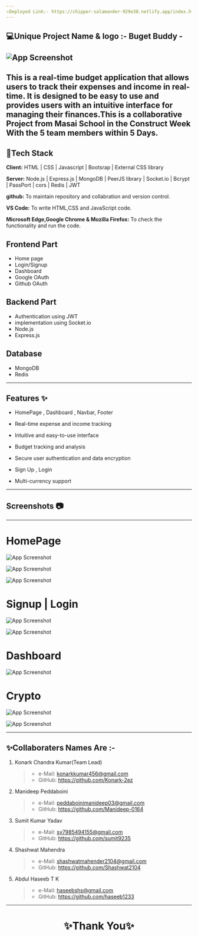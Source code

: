 ```yaml
---
⭐Deployed Link:- https://chipper-salamander-929e38.netlify.app/index.html
---
```


## 💻Unique Project Name & logo :- Buget Buddy - <br> <br> ![App Screenshot](https://i.postimg.cc/GtfLQrkD/Budget-Bud.png)

## This is a real-time budget application that allows users to track their expenses and income in real-time. It is designed to be easy to use and provides users with an intuitive interface for managing their finances.This is a collaborative Project from Masai School in the Construct Week With the 5 team members within 5 Days.

## 💫Tech Stack

**Client:** HTML | CSS | Javascript | Bootsrap | External CSS library

**Server:** Node.js | Express.js | MongoDB | PeerJS library | Socket.io | Bcrypt | PassPort | cors | Redis | JWT

**github:** To maintain repository and collabration and version control.

**VS Code:** To write HTML,CSS and JavaScript code.

**Microsoft Edge,Google Chrome & Mozilla Firefox:** To check the functionality and run the code.

## Frontend Part

- Home page
- Login/Signup
- Dashboard
- Google OAuth
- Github OAuth

## Backend Part

- Authentication using JWT
- implementation using Socket.io
- Node.js
- Express.js

## Database

- MongoDB
- Redis

---

## Features ✨

- HomePage , Dashboard , Navbar, Footer

- Real-time expense and income tracking

- Intuitive and easy-to-use interface

- Budget tracking and analysis

- Secure user authentication and data encryption

- Sign Up , Login

- Multi-currency support

---

## Screenshots 📷

---

# HomePage

![App Screenshot](https://www.linkpicture.com/q/Screenshot-2023-05-13-112915.png)

![App Screenshot](https://www.linkpicture.com/q/Screenshot-2023-05-13-112943.png)

![App Screenshot](https://www.linkpicture.com/q/Screenshot-2023-05-13-113006.png)

# Signup | Login

![App Screenshot](https://i.postimg.cc/nV4fSFT1/Screenshot-2023-05-13-113112.png)

![App Screenshot](https://i.postimg.cc/7YZt1wRh/Screenshot-2023-05-13-113132.png)

# Dashboard

![App Screenshot](https://i.postimg.cc/cLMhtJ7r/Screenshot-2023-05-13-113305.png)

# Crypto

![App Screenshot](https://i.postimg.cc/0NDV5QzW/Screenshot-2023-05-13-113033.png)

![App Screenshot](https://i.postimg.cc/gJf8T9yC/Screenshot-2023-05-13-113401.png)

---

## ✨Collaboraters Names Are :-

1. Konark Chandra Kumar(Team Lead)

   > - e-Mail: konarkkumar456@gmail.com
   > - GitHub: https://github.com/Konark-2ez

2. Manideep Peddaboini

   > - e-Mail: peddaboinimanideep03@gmail.com
   > - GitHub: https://github.com/Manideep-0164

3. Sumit Kumar Yadav

   > - e-Mail: sy7985494155@gmail.com
   > - GitHub: https://github.com/sumit9235

4. Shashwat Mahendra

   > - e-Mail: shashwatmahender2104@gmail.com
   > - GitHub: https://github.com/Shashwat2104

5. Abdul Haseeb T K
   > - e-Mail: haseebshs@gmail.com
   > - GitHub: https://github.com/haseeb1233

---

<h1 align="center">✨Thank You✨</h1>
